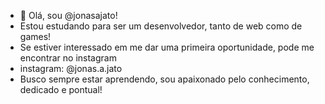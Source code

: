 - 👋 Olá, sou @jonasajato!
- Estou estudando para ser um desenvolvedor, tanto de web como de games!
- Se estiver interessado em me dar uma primeira oportunidade, pode me encontrar no instagram
- instagram: @jonas.a.jato
- Busco sempre estar aprendendo, sou apaixonado pelo conhecimento, dedicado e pontual!
<!---
jonasajato/jonasajato is a ✨ special ✨ repository because its `README.md` (this file) appears on your GitHub profile.
You can click the Preview link to take a look at your changes.
--->
